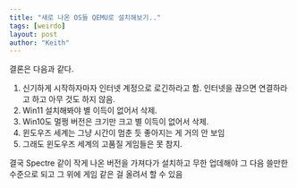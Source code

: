 ```yaml
---
title: "새로 나온 OS들 QEMU로 설치해보기.."
tags: [weirdo]
layout: post
author: "Keith"
---
```


결론은 다음과 같다.

1. 신기하게 시작하자마자 인터넷 계정으로 로긴하라고 함. 인터넷을 끊으면 연결하라고 하고 아무 것도 하지 않음.
1. Win11 설치해봐야 별 이득이 없어서 삭제.
1. Win10도 멀쩡 버전은 크기만 크고 별 이득이 없어서 삭제.
1. 윈도우즈 세계는 그냥 시간이 멈춘 듯 좋아지는 게 거의 안 보임
1. 그래도 윈도우즈 세계의 고품질 게임들은 못 참지.

결국 Spectre 같이 작게 나온 버전을 가져다가 설치하고 무한 업데해야 그 다음 쓸만한 수준으로 되고 그 위에 게임 같은 걸 올려서 할 수 있음

